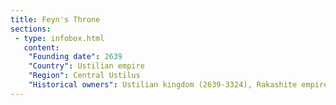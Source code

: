 ```yaml
---
title: Feyn's Throne
sections:
 - type: infobox.html
   content:
    "Founding date": 2639
    "Country": Ustilian empire
    "Region": Central Ustilus
    "Historical owners": Ustilian kingdom (2639-3324), Rakashite empire (3324-3496), Ustilian empire (3496 onwards)
---
```


